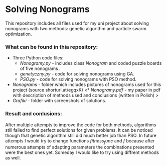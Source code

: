 # Solving Nonograms

This repository includes all files used for my uni project about solving nonograms with two methods: genetic algorithm and particle swarm optimization.

### What can be found in thia repository:
* Three Python code files:
    * *Nonogramy.py* - includes class $Nonogram$ and coded puzzle boards of five nonograms .
    * *genetyczny.py* - code for solving nonograms using GA.
    * *PSO.py* - code for solving nonograms with PSO method.
* *Nonograms* - folder which includes pictures of nonograms used for this project (source shorturl.at/egqxK)
<* *Nonogramy.pdf* - my paper in pdf with description of methods used and conclusions (written in Polish) >
* *Grafiki* - folder with screenshots of solutions.

### Result and conlusions:
After multiple attempts to improve the code for both methods, algorithms still failed to find perfect solutions for given problems. It can be noticed though that genetic algorithm still did much better job than PSO. In future attempts I would try to change functions $fitness_func$ and $f$ because after numerous attempts of adapting parameters the combinations presented were the best ones yet. Someday I would like to try using diffrent methods as well.
